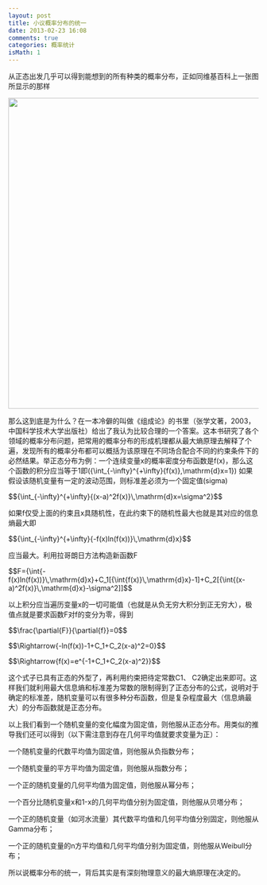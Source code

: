 ```yaml
---
layout: post
title: 小议概率分布的统一
date: 2013-02-23 16:08
comments: true
categories: 概率统计
isMath: 1
---
```

从正态出发几乎可以得到能想到的所有种类的概率分布，正如同维基百科上一张图所显示的那样

<img class="alignnone" alt="" src="http://upload.wikimedia.org/wikipedia/commons/6/69/Relationships_among_some_of_univariate_probability_distributions.jpg" width="1183" height="625" />

那么这到底是为什么？在一本冷僻的叫做《组成论》的书里（张学文著，2003，中国科学技术大学出版社）给出了我认为比较合理的一个答案。这本书研究了各个领域的概率分布问题，把常用的概率分布的形成机理都从最大熵原理去解释了个遍，发现所有的概率分布都可以概括为该原理在不同场合配合不同的约束条件下的必然结果。举正态分布为例：一个连续变量x的概率密度分布函数是f(x)，那么这个函数的积分应当等于1即\({\int_{-\infty}^{+\infty}{f(x)}\,\mathrm{d}x=1}\)
如果假设该随机变量有一定的波动范围，则标准差必须为一个固定值\(sigma\)

<p>$${\int_{-\infty}^{+\infty}{(x-a)^2f(x)}\,\mathrm{d}x=\sigma^2}$$</p>
<p>如果f仅受上面的约束且x具随机性，在此约束下的随机性最大也就是其对应的信息熵最大即</p>
<p>$${\int_{-\infty}^{+\infty}{-f(x)ln(f(x))}\,\mathrm{d}x}$$</p>
<p>应当最大。利用拉哥朗日方法构造新函数F</p>
<p>$$F={\int{-f(x)ln(f(x))}\,\mathrm{d}x}+C_1[{\int{f(x)}\,\mathrm{d}x}-1]+C_2[{\int{(x-a)^2f(x)}\,\mathrm{d}x}-\sigma^2]]$$</p>
<p>以上积分应当遍历变量x的一切可能值（也就是从负无穷大积分到正无穷大），极值点就是要求函数F对f的变分为零，得到</p>
<p>$$\frac{\partial{F}}{\partial{f}}=0$$</p>
<p>$$\Rightarrow{-ln(f(x))-1+C_1+C_2(x-a)^2=0}$$</p>
<p>$$\Rightarrow{f(x)=e^{-1+C_1+C_2(x-a)^2}}$$</p>

这个式子已具有正态的外型了，再利用约束把待定常数C1、 C2确定出来即可。这样我们就利用最大信息熵和标准差为常数的限制得到了正态分布的公式，说明对于确定的标准差，随机变量可以有很多种分布函数，但是复杂程度最大（信息熵最大）的分布函数就是正态分布。

以上我们看到一个随机变量的变化幅度为固定值，则他服从正态分布。用类似的推导我们还可以得到（以下需注意到存在几何平均值就要求变量为正）：

一个随机变量的代数平均值为固定值，则他服从负指数分布；

一个随机变量的平方平均值为固定值，则他服从指数分布；

一个正的随机变量的几何平均值为固定值，则他服从幂分布；

一个百分比随机变量x和1-x的几何平均值分别为固定值，则他服从贝塔分布；

一个正的随机变量（如河水流量）其代数平均值和几何平均值分别固定，则他服从Gamma分布；

一个正的随机变量的n方平均值和几何平均值分别为固定值，则他服从Weibull分布；

所以说概率分布的统一，背后其实是有深刻物理意义的最大熵原理在决定的。
